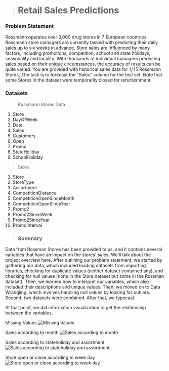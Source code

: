 > #  Retail Sales Predictions
### Problem Statement
Rossmann operates over 3,000 drug stores in 7 European countries. Rossmann store managers are currently tasked with predicting their daily sales up to six weeks in advance. Store sales are influenced by many factors, including promotions, competition, school and state holidays, seasonality and locality. With thousands of individual managers predicting sales based on their unique circumstances, the accuracy of results can be quite varied. You are provided with historical sales data for 1,115 Rossmann Stores, The task is to forecast the "Sales" column for the test set. Note that some Stores in the dataset were temporarily closed for refurbishment.

### Datasets 
> Rossmann Stores Data
  1. Store
  2. DayOfWeek
  3. Date
  4. Sales
  5. Customers
  6. Open
  7. Promo
  8. StateHoliday
  9. SchoolHoliday

> Store
  1. Store
  2. StoreType
  3. Assortment
  4. CompetitionDistance
  5. CompetitionOpenSinceMonth
  6. CompetitionOpenSinceYear
  7. Promo2
  8. Promo2SinceWeek
  9. Promo2SinceYear
  10. PromoInterval 

> ### Summary
   Data from Rossman Stores has been provided to us, and it contains several variables that have an impact on the stores' sales. We'll talk about the project overview here.
   After outlining our problem statement, we started by gathering our data, which included loading datasets from importing libraries, checking for duplicate values (neither dataset contained any), and checking 
   for null values (none in the Store dataset but some in the Rossman dataset). Then, we learned how to interpret our variables, which also included their descriptions and unique values. Then, we moved on to Data 
   Wrangling, which involves handling null values by looking for outliers. Second, two datasets were combined. After that, we typecast.

At that point, we did information visualization to get the relationship between the variables.

Missing Values
  ![Missing Values](https://github.com/deepakkush02/Yes-Bank-Stock-Closing-Price-Prediction/blob/main/Missing%20Values%20.png)

Sales according to month
  ![Sales according to month](https://github.com/deepakkush02/Yes-Bank-Stock-Closing-Price-Prediction/blob/main/Sales%20According%20To%20Month.png)

Sales according to stateholiday and assortment
  ![Sales according to stateholiday and assortment](https://github.com/deepakkush02/Yes-Bank-Stock-Closing-Price-Prediction/blob/main/Sales%20according%20to%20stateholiday%20and%20assortment.png)

Store open or close according to week day
  ![Store open or close according to week day](https://github.com/deepakkush02/Yes-Bank-Stock-Closing-Price-Prediction/blob/main/Store%20open%20or%20close%20according%20to%20week%20day.png)
